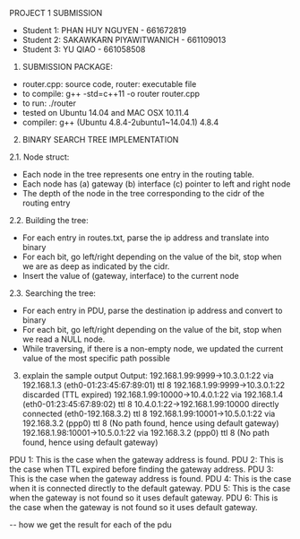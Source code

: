 PROJECT 1 SUBMISSION

- Student 1: PHAN HUY NGUYEN - 661672819
- Student 2: SAKAWKARN PIYAWITWANICH - 661109013
- Student 3: YU QIAO - 661058508

1. SUBMISSION PACKAGE:
- router.cpp: source code, router: executable file
- to compile: g++ -std=c++11 -o router router.cpp
- to run: ./router
- tested on Ubuntu 14.04 and MAC OSX 10.11.4
- compiler: g++ (Ubuntu 4.8.4-2ubuntu1~14.04.1) 4.8.4

2. BINARY SEARCH TREE IMPLEMENTATION

2.1. Node struct:
- Each node in the tree represents one entry in the routing table.
- Each node has (a) gateway (b) interface (c) pointer to left and right node
- The depth of the node in the tree corresponding to the cidr of the routing entry

2.2. Building the tree:
- For each entry in routes.txt, parse the ip address and translate into binary
- For each bit, go left/right depending on the value of the bit, stop when we are 
as deep as indicated by the cidr.
- Insert the value of (gateway, interface) to the current node

2.3. Searching the tree:
- For each entry in PDU, parse the destination ip address and convert to binary
- For each bit, go left/right depending on the value of the bit, stop when we read a NULL node.
- While traversing, if there is a non-empty node, we updated the current value of the most
specific path possible

3. explain the sample output
Output:
  192.168.1.99:9999->10.3.0.1:22 via 192.168.1.3 (eth0-01:23:45:67:89:01) ttl 8
  192.168.1.99:9999->10.3.0.1:22 discarded (TTL expired)
  192.168.1.99:10000->10.4.0.1:22 via 192.168.1.4 (eth0-01:23:45:67:89:02) ttl 8
  10.4.0.1:22->192.168.1.99:10000 directly connected (eth0-192.168.3.2) ttl 8
  192.168.1.99:10001->10.5.0.1:22 via 192.168.3.2 (ppp0) ttl 8 (No path found, hence using default gateway)
  192.168.1.98:10001->10.5.0.1:22 via 192.168.3.2 (ppp0) ttl 8 (No path found, hence using default gateway)

PDU 1: This is the case when the gateway address is found.
PDU 2: This is the case when TTL expired before finding the gateway address.
PDU 3: This is the case when the gateway address is found.
PDU 4: This is the case when it is connected directly to the default gateway.
PDU 5: This is the case when the gateway is not found so it uses default gateway.
PDU 6: This is the case when the gateway is not found so it uses default gateway.

-- how we get the result for each of the pdu
